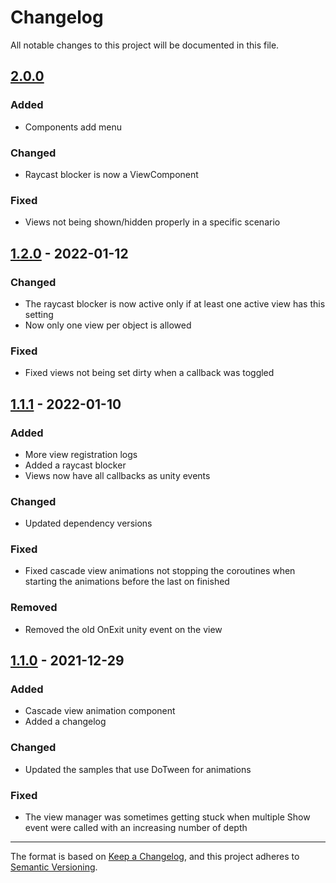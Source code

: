 # Changelog
All notable changes to this project will be documented in this file.

## [2.0.0]

### Added

- Components add menu

### Changed

- Raycast blocker is now a ViewComponent

### Fixed

- Views not being shown/hidden properly in a specific scenario

## [1.2.0] - 2022-01-12

### Changed
- The raycast blocker is now active only if at least one active view has this setting
- Now only one view per object is allowed

### Fixed
- Fixed views not being set dirty when a callback was toggled

## [1.1.1] - 2022-01-10

### Added
- More view registration logs
- Added a raycast blocker
- Views now have all callbacks as unity events

### Changed
- Updated dependency versions

### Fixed
- Fixed cascade view animations not stopping the coroutines when starting the animations before the last on finished

### Removed
- Removed the old OnExit unity event on the view

## [1.1.0] - 2021-12-29
### Added
- Cascade view animation component
- Added a changelog

### Changed
- Updated the samples that use DoTween for animations

### Fixed
- The view manager was sometimes getting stuck when multiple Show event were called with an increasing number of depth

[Unreleased]: https://github.com/danielrusnac/unity-view-management-package
[1.1.0]: https://github.com/danielrusnac/unity-view-management-package/releases/tag/v1.1.0
[1.1.1]: https://github.com/danielrusnac/unity-view-management-package/releases/tag/v1.1.1
[1.2.0]: https://github.com/danielrusnac/unity-view-management-package/releases/tag/v1.2.0
[2.0.0]: https://github.com/danielrusnac/unity-view-management-package/releases/tag/v2.0.0

---

The format is based on [Keep a Changelog](https://keepachangelog.com/en/1.0.0/),
and this project adheres to [Semantic Versioning](https://semver.org/spec/v2.0.0.html).
